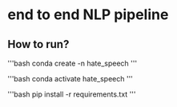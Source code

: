 # end to end NLP pipeline


## How to run?

'''bash
conda create -n hate_speech
'''

'''bash
conda activate hate_speech
'''

'''bash
pip install -r requirements.txt
'''

